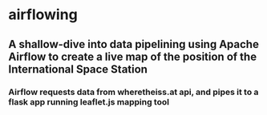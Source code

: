 # airflowing

## A shallow-dive into data pipelining using Apache Airflow to create a live map of the position of the International Space Station

### Airflow requests data from wheretheiss.at api, and pipes it to a flask app running leaflet.js mapping tool
